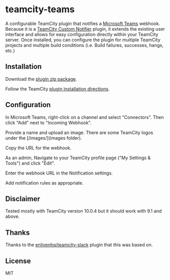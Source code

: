 # teamcity-teams

A configurable TeamCity plugin that notifies a [Microsoft Teams](https://products.office.com/en-us/microsoft-teams/) webhook.
Because it is a [TeamCity Custom Notifier](http://confluence.jetbrains.com/display/TCD10/Custom+Notifier) plugin, it extends the existing user interface and allows for easy configuration directly within your TeamCity server. Once installed, you can configure the plugin for multiple TeamCity projects and multiple build conditions (i.e. Build failures, successes, hangs, etc.)

## Installation
Download the [plugin zip package](https://github.com/enlivenhq/teamcity-slack/releases/download/1.0/teamcity-slack-integration-1.0.zip).

Follow the TeamCity [plugin installation directions](http://confluence.jetbrains.com/display/TCD10/Installing+Additional+Plugins).

## Configuration

In Microsoft Teams, right-click on a channel and select "Connectors". Then click "Add" next to "Incoming Webhook".

Provide a name and upload an image. There are some TeamCity logos under the [/images/](images folder).

Copy the URL for the webhook.

As an admin, Navigate to your TeamCity profile page ("My Settings & Tools") and click "Edit".

Enter the webhook URL in the Notification settings.

Add notification rules as appropriate.

## Disclaimer

Tested mostly with TeamCity version 10.0.4 but it should work with 9.1 and above.

## Thanks

Thanks to the [enlivenhq/teamcity-slack](https://github.com/enlivenhq/teamcity-slack) plugin that this was based on.

## License
MIT
